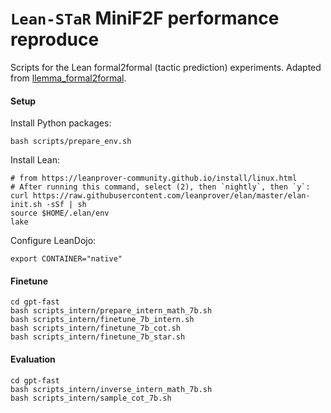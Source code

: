 # `Lean-STaR` MiniF2F performance reproduce 

Scripts for the Lean formal2formal (tactic prediction) experiments. Adapted from
[llemma_formal2formal](https://github.com/wellecks/llemma_formal2formal).


#### Setup
Install Python packages:
```
bash scripts/prepare_env.sh
```

Install Lean:
```
# from https://leanprover-community.github.io/install/linux.html
# After running this command, select (2), then `nightly`, then `y`:
curl https://raw.githubusercontent.com/leanprover/elan/master/elan-init.sh -sSf | sh
source $HOME/.elan/env
lake
```

Configure LeanDojo:
```
export CONTAINER="native"
```

#### Finetune
```
cd gpt-fast
bash scripts_intern/prepare_intern_math_7b.sh
bash scripts_intern/finetune_7b_intern.sh
bash scripts_intern/finetune_7b_cot.sh
bash scripts_intern/finetune_7b_star.sh
```

#### Evaluation
```
cd gpt-fast
bash scripts_intern/inverse_intern_math_7b.sh
bash scripts_intern/sample_cot_7b.sh
```
